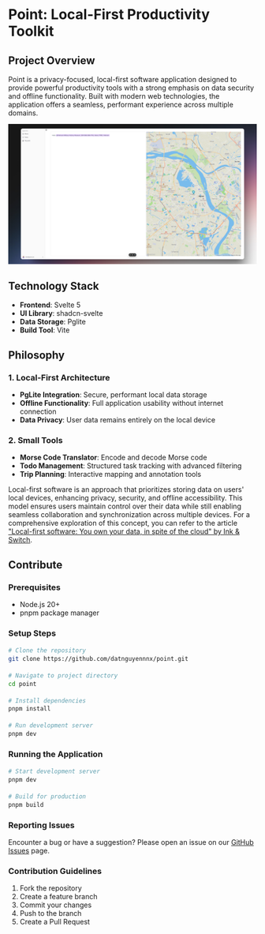 # Point: Local-First Productivity Toolkit

## Project Overview

Point is a privacy-focused, local-first software application designed to provide powerful productivity tools with a strong emphasis on data security and offline functionality. Built with modern web technologies, the application offers a seamless, performant experience across multiple domains.

![Application Preview](/assets/Preview.png)

## Technology Stack

- **Frontend**: Svelte 5
- **UI Library**: shadcn-svelte
- **Data Storage**: Pglite
- **Build Tool**: Vite

## Philosophy

### 1. Local-First Architecture

- **PgLite Integration**: Secure, performant local data storage
- **Offline Functionality**: Full application usability without internet connection
- **Data Privacy**: User data remains entirely on the local device

### 2. Small Tools

- **Morse Code Translator**: Encode and decode Morse code
- **Todo Management**: Structured task tracking with advanced filtering
- **Trip Planning**: Interactive mapping and annotation tools

Local-first software is an approach that prioritizes storing data on users' local devices, enhancing privacy, security, and offline accessibility. This model ensures users maintain control over their data while still enabling seamless collaboration and synchronization across multiple devices. For a comprehensive exploration of this concept, you can refer to the article ["Local-first software: You own your data, in spite of the cloud" by Ink & Switch](https://www.inkandswitch.com/local-first/).

## Contribute

### Prerequisites

- Node.js 20+
- pnpm package manager

### Setup Steps

```bash
# Clone the repository
git clone https://github.com/datnguyennnx/point.git

# Navigate to project directory
cd point

# Install dependencies
pnpm install

# Run development server
pnpm dev
```

### Running the Application

```bash
# Start development server
pnpm dev

# Build for production
pnpm build
```

### Reporting Issues

Encounter a bug or have a suggestion? Please open an issue on our [GitHub Issues](https://github.com/datnguyennnx/toolkits/issues) page.

### Contribution Guidelines

1. Fork the repository
2. Create a feature branch
3. Commit your changes
4. Push to the branch
5. Create a Pull Request
